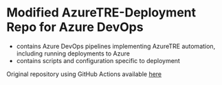 # Modified AzureTRE-Deployment Repo for Azure DevOps

- contains Azure DevOps pipelines implementing AzureTRE automation, including running deployments to Azure
- contains scripts and configuration specific to deployment

Original repository using GitHub Actions available [here](https://github.com/microsoft/AzureTRE-Deployment)
